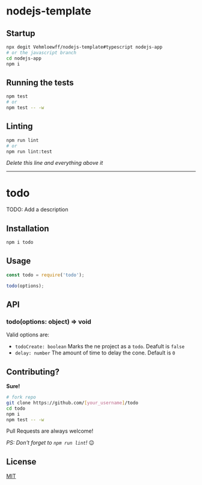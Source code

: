 # nodejs-template

## Startup

```sh
npx degit Vehmloewff/nodejs-template#typescript nodejs-app
# or the javascript branch
cd nodejs-app
npm i
```

## Running the tests

```sh
npm test
# or
npm test -- -w
```

## Linting

```sh
npm run lint
# or
npm run lint:test
```

_Delete this line and everything above it_

---

# todo

TODO: Add a description

## Installation

```sh
npm i todo
```

## Usage

```js
const todo = require('todo');

todo(options);
```

## API

### todo(options: object) => void

Valid options are:

-   `todoCreate: boolean` Marks the ne project as a `todo`. Deafult is `false`
-   `delay: number` The amount of time to delay the cone. Default is `0`

## Contributing?

**Sure!**

```sh
# fork repo
git clone https://github.com/[your_username]/todo
cd todo
npm i
npm test -- -w
```

Pull Requests are always welcome!

_PS: Don't forget to `npm run lint`!_ :wink:

## License

[MIT](/LICENSE)
